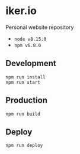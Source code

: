 iker.io
=======

Personal website repository

* `node v8.15.0`
* `npm v6.8.0`

## Development

```shell
npm run install
npm run start
```

## Production

```shell
npm run build
```

## Deploy

```shell
npm run deploy
```
